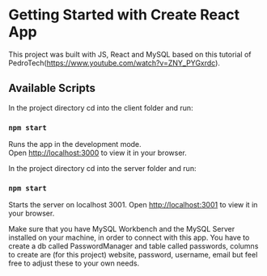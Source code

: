 # Getting Started with Create React App

This project was built with JS, React and MySQL based on this tutorial of PedroTech(https://www.youtube.com/watch?v=ZNY_PYGxrdc).

## Available Scripts

In the project directory cd into the client folder and run:

### `npm start`

Runs the app in the development mode.\
Open [http://localhost:3000](http://localhost:3000) to view it in your browser.

In the project directory cd into the server folder and run:

### `npm start`

Starts the server on localhost 3001.
Open [http://localhost:3001](http://localhost:3001) to view it in your browser.

Make sure that you have MySQL Workbench and the MySQL Server installed on your machine, in order to connect with this app. You have to create a db called PasswordManager and table called passwords, columns to create are (for this project) website, password, username, email but feel free to adjust these to your own needs. 

